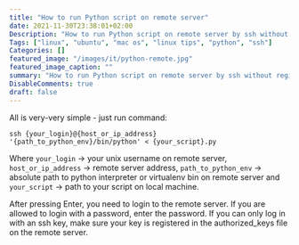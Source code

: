```yaml
---
title: "How to run Python script on remote server"
date: 2021-11-30T23:38:01+02:00
Description: "How to run Python script on remote server by ssh without registration and sms"
Tags: ["linux", "ubuntu", "mac os", "linux tips", "python", "ssh"]
Categories: []
featured_image: "/images/it/python-remote.jpg"
featured_image_caption: ""
summary: "How to run Python script on remote server by ssh without registration and sms"
DisableComments: true
draft: false
---
```


All is very-very simple - just run command:

```
ssh {your_login}@{host_or_ip_address} '{path_to_python_env}/bin/python' < {your_script}.py
```

Where `your_login` -> your unix username on remote server, `host_or_ip_address` -> remote server address, `path_to_python_env` -> absolute path to python interpreter or virtualenv bin on remote server and `your_script` -> path to your script on local machine.

After pressing Enter, you need to login to the remote server. If you are allowed to login with a password, enter the password. If you can only log in with an ssh key, make sure your key is registered in the authorized_keys file on the remote server.
